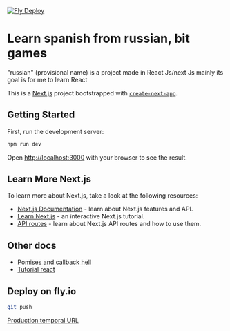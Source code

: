 [![Fly Deploy](https://github.com/aloon/russian/actions/workflows/fly.yml/badge.svg)](https://github.com/aloon/russian/actions/workflows/fly.yml)

# Learn spanish from russian, bit games

"russian" (provisional name) is a project made in React Js/next Js mainly its goal is for me to learn React

This is a [Next.js](https://nextjs.org/) project bootstrapped with [`create-next-app`](https://github.com/vercel/next.js/tree/canary/packages/create-next-app).

## Getting Started

First, run the development server:

```bash
npm run dev
```

Open [http://localhost:3000](http://localhost:3000) with your browser to see the result.

## Learn More Next.js

To learn more about Next.js, take a look at the following resources:

- [Next.js Documentation](https://nextjs.org/docs) - learn about Next.js features and API.
- [Learn Next.js](https://nextjs.org/learn) - an interactive Next.js tutorial.
- [API routes](https://nextjs.org/docs/api-routes/introduction) - learn about Next.js API routes and how to use them.

## Other docs

- [Pomises and callback hell](https://nmariasdev.medium.com/convierte-los-callbacks-en-promesas-y-dile-adi%C3%B3s-al-callback-hell-edb482ab8552)
- [Tutorial react](https://es.reactjs.org/tutorial/tutorial.html)

## Deploy on fly.io
```bash	
git push
```	

[Production temporal URL](https://russian.fly.dev)


